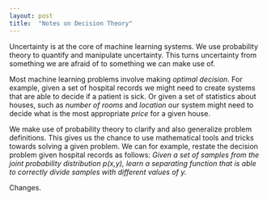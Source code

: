 ```yaml
---
layout: post
title:  "Notes on Decision Theory"
---
```


Uncertainty is at the core of machine learning systems. We use probability theory to quantify and manipulate uncertainty. This turns uncertainty from something we are afraid of to something we can make use of.

Most machine learning problems involve making *optimal decision*. For example, given a set of hospital records we might need to create systems that are able to decide if a patient is sick. Or given a set of statistics about houses, such as *number of rooms* and *location* our system might need to decide what is the most appropriate *price* for a given house.

We make use of probability theory to clarify and also generalize problem definitions. This gives us the chance to use mathematical tools and tricks towards solving a given problem. We can for example, restate the decision problem given hospital records as follows:
*Given a set of samples from the joint probability distribution p(x,y), learn a separating function that is able to correctly divide samples with different values of y.*

Changes.
